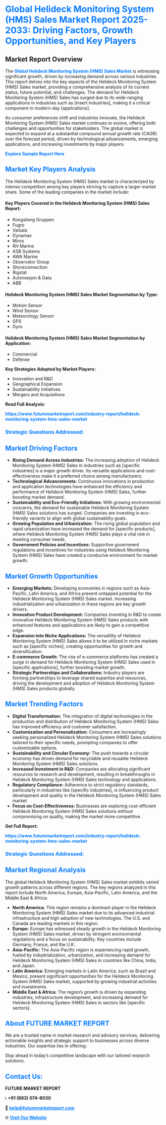 <h1 style="color: #007BFF;">Global Helideck Monitoring System (HMS) Sales Market Report 2025-2033: Driving Factors, Growth Opportunities, and Key Players</h1>

<section id="overview">
<h2>Market Report Overview</h2>
<p>The <a href="https://www.futuremarketreport.com/industry-report/helideck-monitoring-system-hms-sales-market" style="color: #007BFF; text-decoration: none;"><strong>Global Helideck Monitoring System (HMS) Sales Market</strong></a> is witnessing significant growth, driven by increasing demand across various industries. This report delves into the key aspects of the Helideck Monitoring System (HMS) Sales market, providing a comprehensive analysis of its current status, future potential, and challenges. The demand for Helideck Monitoring System (HMS) Sales has surged due to its wide-ranging applications in industries such as [insert industries], making it a critical component in modern-day [applications].</p>
<p>As consumer preferences shift and industries innovate, the Helideck Monitoring System (HMS) Sales market continues to evolve, offering both challenges and opportunities for stakeholders. The global market is expected to expand at a substantial compound annual growth rate (CAGR) over the forecast period, driven by technological advancements, emerging applications, and increasing investments by major players.</p>
</section>

<section id="overview">
<p><a href="https://www.futuremarketreport.com/request-sample/reportId=104118" style="color: #007BFF; text-decoration: none;"><strong>Explore Sample Report Here</strong></a></p>
</section>

<section id="key-players">
<h2 style="color: #007BFF;">Market Key Players Analysis</h2>
<p>The Helideck Monitoring System (HMS) Sales market is characterized by intense competition among key players striving to capture a larger market share. Some of the leading companies in the market include:</p>
<h4>Key Players Covered in the Helideck Monitoring System (HMS) Sales Report:</h4>
<ul><li>Kongsberg Gruppen</li><li>Fugro</li><li>Vaisala</li><li>Dynamax</li><li>Miros</li><li>RH Marine</li><li>ASB Systems</li><li>AWA Marine</li><li>Observator Group</li><li>Shoreconnection</li><li>Rigstat</li><li>Automasjon &amp; Data</li><li>ABB</li></ul>
<h4>Helideck Monitoring System (HMS) Sales Market Segmentation by Type:</h4>
<ul><li>Motion Sensor</li><li>Wind Sensor</li><li>Meteorology Sensor</li><li>GPS</li><li>Gyro</li></ul>

<h4>Helideck Monitoring System (HMS) Sales Market Segmentation by Application:</h4>
<ul><li>Commercial</li><li>Defense</li></ul>
<p><strong>Key Strategies Adopted by Market Players:</strong></p>
<ul>
<li>Innovation and R&D</li>
<li>Geographical Expansion</li>
<li>Sustainability Initiatives</li>
<li>Mergers and Acquisitions</li>
</ul>
</section>

<section>
<p><strong>Read Full Analysis: </strong></p><a href="https://www.futuremarketreport.com/industry-report/helideck-monitoring-system-hms-sales-market" style="color: #007BFF; text-decoration: none;"><strong>https://www.futuremarketreport.com/industry-report/helideck-monitoring-system-hms-sales-market</strong></a>
<h3 style="color: #007BFF;">Strategic Questions Addressed:</h3>
</section>

<section id="driving-factors">
<h2 style="color: #007BFF;">Market Driving Factors</h2>
<ul>
<li><strong>Rising Demand Across Industries:</strong> The increasing adoption of Helideck Monitoring System (HMS) Sales in industries such as [specific industries] is a major growth driver. Its versatile applications and cost-effectiveness make it a preferred choice among manufacturers.</li>
<li><strong>Technological Advancements:</strong> Continuous innovations in production and application technologies have enhanced the efficiency and performance of Helideck Monitoring System (HMS) Sales, further boosting market demand.</li>
<li><strong>Sustainability and Eco-Friendly Initiatives:</strong> With growing environmental concerns, the demand for sustainable Helideck Monitoring System (HMS) Sales solutions has surged. Companies are investing in eco-friendly variants to align with global sustainability goals.</li>
<li><strong>Growing Population and Urbanization:</strong> The rising global population and rapid urbanization have increased the demand for [specific products], where Helideck Monitoring System (HMS) Sales plays a vital role in meeting consumer needs.</li>
<li><strong>Government Policies and Incentives:</strong> Supportive government regulations and incentives for industries using Helideck Monitoring System (HMS) Sales have created a conducive environment for market growth.</li>
</ul>
</section>

<section id="growth-opportunities">
<h2 style="color: #007BFF;">Market Growth Opportunities</h2>
<ul>
<li><strong>Emerging Markets:</strong> Developing economies in regions such as Asia-Pacific, Latin America, and Africa present untapped potential for the Helideck Monitoring System (HMS) Sales market. Increasing industrialization and urbanization in these regions are key growth drivers.</li>
<li><strong>Innovative Product Development:</strong> Companies investing in R&D to create innovative Helideck Monitoring System (HMS) Sales products with enhanced features and applications are likely to gain a competitive edge.</li>
<li><strong>Expansion into Niche Applications:</strong> The versatility of Helideck Monitoring System (HMS) Sales allows it to be utilized in niche markets such as [specific niches], creating opportunities for growth and diversification.</li>
<li><strong>E-commerce Growth:</strong> The rise of e-commerce platforms has created a surge in demand for Helideck Monitoring System (HMS) Sales used in [specific applications], further boosting market growth.</li>
<li><strong>Strategic Partnerships and Collaborations:</strong> Industry players are forming partnerships to leverage shared expertise and resources, driving the development and adoption of Helideck Monitoring System (HMS) Sales products globally.</li>
</ul>
</section>

<section id="trending-factors">
<h2 style="color: #007BFF;">Market Trending Factors</h2>
<ul>
<li><strong>Digital Transformation:</strong> The integration of digital technologies in the production and distribution of Helideck Monitoring System (HMS) Sales has improved efficiency and customer satisfaction.</li>
<li><strong>Customization and Personalization:</strong> Consumers are increasingly seeking personalized Helideck Monitoring System (HMS) Sales solutions tailored to their specific needs, prompting companies to offer customizable options.</li>
<li><strong>Sustainability and Circular Economy:</strong> The push towards a circular economy has driven demand for recyclable and reusable Helideck Monitoring System (HMS) Sales solutions.</li>
<li><strong>Increased Investment in R&D:</strong> Companies are allocating significant resources to research and development, resulting in breakthroughs in Helideck Monitoring System (HMS) Sales technology and applications.</li>
<li><strong>Regulatory Compliance:</strong> Adherence to strict regulatory standards, particularly in industries like [specific industries], is influencing product development and quality in the Helideck Monitoring System (HMS) Sales market.</li>
<li><strong>Focus on Cost-Effectiveness:</strong> Businesses are exploring cost-efficient Helideck Monitoring System (HMS) Sales solutions without compromising on quality, making the market more competitive.</li>
</ul>
</section>

<section>
<p><strong>Get Full Report: </strong></p><a href="https://www.futuremarketreport.com/industry-report/helideck-monitoring-system-hms-sales-market" style="color: #007BFF; text-decoration: none;"><strong>https://www.futuremarketreport.com/industry-report/helideck-monitoring-system-hms-sales-market</strong></a>
<h3 style="color: #007BFF;">Strategic Questions Addressed:</h3>
</section>


<section id="regional-analysis">
<h2 style="color: #007BFF;">Market Regional Analysis</h2>
<p>The global Helideck Monitoring System (HMS) Sales market exhibits varied growth patterns across different regions. The key regions analyzed in this report include North America, Europe, Asia-Pacific, Latin America, and the Middle East & Africa:</p>
<ul>
<li><strong>North America:</strong> This region remains a dominant player in the Helideck Monitoring System (HMS) Sales market due to its advanced industrial infrastructure and high adoption of new technologies. The U.S. and Canada are leading markets in this region.</li>
<li><strong>Europe:</strong> Europe has witnessed steady growth in the Helideck Monitoring System (HMS) Sales market, driven by stringent environmental regulations and a focus on sustainability. Key countries include Germany, France, and the U.K.</li>
<li><strong>Asia-Pacific:</strong> The Asia-Pacific region is experiencing rapid growth, fueled by industrialization, urbanization, and increasing demand for Helideck Monitoring System (HMS) Sales in countries like China, India, and Japan.</li>
<li><strong>Latin America:</strong> Emerging markets in Latin America, such as Brazil and Mexico, present significant opportunities for the Helideck Monitoring System (HMS) Sales market, supported by growing industrial activities and investments.</li>
<li><strong>Middle East & Africa:</strong> The region’s growth is driven by expanding industries, infrastructure development, and increasing demand for Helideck Monitoring System (HMS) Sales in sectors like [specific sectors].</li>
</ul>
</section>

<footer>
<h2 style="color: #007BFF;">About FUTURE MARKET REPORT</h2>
<p>We are a trusted name in market research and advisory services, delivering actionable insights and strategic support to businesses across diverse industries. Our expertise lies in offering:</p>

<p>Stay ahead in today’s competitive landscape with our tailored research solutions.</p>

<h2 style="color: #007BFF;">Contact Us:</h2>
<p><strong>FUTURE MARKET REPORT</strong></p>
<p>📞 <strong>+91 (883) 074-8030</strong></p>
<p>📧 <strong><a href="mailto:help@futuremarketreport.com" style="color: #007BFF;">help@futuremarketreport.com</a></strong></p>
<p>🌐 <strong><a href="https://www.futuremarketreport.com/" style="color: #007BFF;">Visit Our Website</a></strong></p>
</footer>